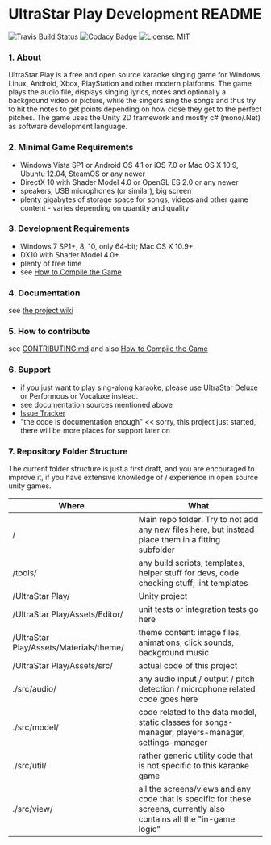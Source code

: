 # UltraStar Play Development README

[![Travis Build Status](https://travis-ci.org/UltraStar-Deluxe/Play.svg?branch=master)](https://travis-ci.org/UltraStar-Deluxe/Play)
[![Codacy Badge](https://api.codacy.com/project/badge/Grade/5eeefc3773e8405aac7332ce0e57ec86)](https://www.codacy.com/app/UltraStar-Deluxe/Play?utm_source=github.com&amp;utm_medium=referral&amp;utm_content=UltraStar-Deluxe/Play&amp;utm_campaign=Badge_Grade)
[![License: MIT](https://img.shields.io/badge/License-MIT-yellow.svg)](https://github.com/UltraStar-Deluxe/Play/blob/master/LICENSE)

### 1. About
UltraStar Play is a free and open source karaoke singing game for Windows, Linux, Android, Xbox, PlayStation and other modern platforms. The game plays the audio file, displays singing lyrics, notes and optionally a background video or picture, while the singers sing the songs and thus try to hit the notes to get points depending on how close they get to the perfect pitches.
The game uses the Unity 2D framework and mostly c# (mono/.Net) as software development language.

### 2. Minimal Game Requirements
- Windows Vista SP1 or Android OS 4.1 or iOS 7.0 or Mac OS X 10.9, Ubuntu 12.04, SteamOS or any newer
- DirectX 10 with Shader Model 4.0 or OpenGL ES 2.0 or any newer
- speakers, USB microphones (or similar), big screen
- plenty gigabytes of storage space for songs, videos and other game content - varies depending on quantity and quality

### 3. Development Requirements
- Windows 7 SP1+, 8, 10, only 64-bit; Mac OS X 10.9+.
- DX10 with Shader Model 4.0+
- plenty of free time
- see [How to Compile the Game](https://github.com/UltraStar-Deluxe/Play/wiki/Compiling-the-game)

### 4. Documentation
see [the project wiki](https://github.com/UltraStar-Deluxe/Play/wiki)

### 5. How to contribute
see [CONTRIBUTING.md](https://github.com/UltraStar-Deluxe/Play/blob/master/CONTRIBUTING.md) and also [How to Compile the Game](https://github.com/UltraStar-Deluxe/Play/wiki/Compiling-the-game)

### 6. Support
- if you just want to play sing-along karaoke, please use UltraStar Deluxe or Performous or Vocaluxe instead.
- see documentation sources mentioned above
- [Issue Tracker](https://github.com/UltraStar-Deluxe/Play/issues)
- "the code is documentation enough" << sorry, this project just started, there will be more places for support later on

### 7. Repository Folder Structure
The current folder structure is just a first draft, and you are encouraged to improve it, if you have extensive knowledge of / experience in open source unity games.

| Where | What |
|---|---|
| / | Main repo folder. Try to not add any new files here, but instead place them in a fitting subfolder |
| /tools/ | any build scripts, templates, helper stuff for devs, code checking stuff, lint templates |
| /UltraStar Play/ | Unity project |
| /UltraStar Play/Assets/Editor/ | unit tests or integration tests go here |
| /UltraStar Play/Assets/Materials/theme/ | theme content: image files, animations, click sounds, background music |
| /UltraStar Play/Assets/src/ | actual code of this project |
| ./src/audio/ | any audio input / output / pitch detection / microphone related code goes here |
| ./src/model/ | code related to the data model, static classes for songs-manager, players-manager, settings-manager |
| ./src/util/ |  rather generic utility code that is not specific to this karaoke game |
| ./src/view/ | all the screens/views and any code that is specific for these screens, currently also contains all the "in-game logic" |
